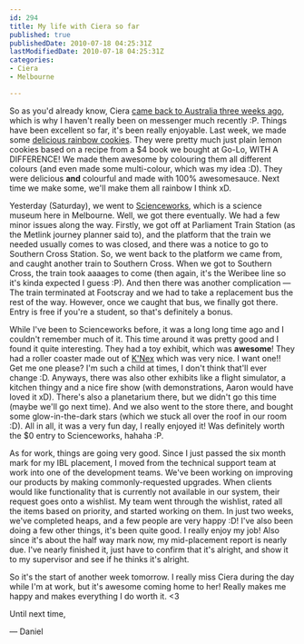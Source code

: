 ```yaml
---
id: 294
title: My life with Ciera so far
published: true
publishedDate: 2010-07-18 04:25:31Z
lastModifiedDate: 2010-07-18 04:25:31Z
categories:
- Ciera
- Melbourne

---
```


So as you'd already know, Ciera [came back to Australia three weeks ago](http://dan.cx/blog/2010/07/cieras-here/), which is why I haven't really been on messenger much recently :P. Things have been excellent so far, it's been really enjoyable. Last week, we made some [delicious rainbow cookies](http://dan.cx/blog/2010/07/rainbow-cookies/). They were pretty much just plain lemon cookies based on a recipe from a $4 book we bought at Go-Lo, WITH A DIFFERENCE! We made them awesome by colouring them all different colours (and even made some multi-colour, which was my idea :D). They were delicious **and** colourful and made with 100% awesomesauce. Next time we make some, we'll make them all rainbow I think xD.

Yesterday (Saturday), we went to [Scienceworks](http://museumvictoria.com.au/scienceworks/), which is a science museum here in Melbourne. Well, we got there eventually. We had a few minor issues along the way. Firstly, we got off at Parliament Train Station (as the Metlink journey planner said to), and the platform that the train we needed usually comes to was closed, and there was a notice to go to Southern Cross Station. So, we went back to the platform we came from, and caught another train to Southern Cross. When we got to Southern Cross, the train took aaaages to come (then again, it's the Weribee line so it's kinda expected I guess :P). And then there was another complication — The train terminated at Footscray and we had to take a replacement bus the rest of the way. However, once we caught that bus, we finally got there. Entry is free if you're a student, so that's definitely a bonus.

While I've been to Scienceworks before, it was a long long time ago and I couldn't remember much of it. This time around it was pretty good and I found it quite interesting.  They had a toy exhibit, which was **awesome**! They had a roller coaster made out of [K'Nex](http://www.knex.com/) which was very nice. I want one!! Get me one please? I'm such a child at times, I don't think that'll ever change :D. Anyways, there was also other exhibits like a flight simulator, a kitchen thingy and a nice fire show (with demonstrations, Aaron would have loved it xD). There's also a planetarium there, but we didn't go this time (maybe we'll go next time). And we also went to the store there, and bought some glow-in-the-dark stars (which we stuck all over the roof in our room :D). All in all, it was a very fun day, I really enjoyed it! Was definitely worth the $0 entry to Scienceworks, hahaha :P.

As for work, things are going very good. Since I just passed the six month mark for my IBL placement, I moved from the technical support team at work into one of the development teams. We've been working on improving our products by making commonly-requested upgrades. When clients would like functionality that is currently not available in our system, their request goes onto a wishlist. My team went through the wishlist, rated all the items based on priority, and started working on them. In just two weeks, we've completed heaps, and a few people are very happy :D! I've also been doing a few other things, it's been quite good. I really enjoy my job! Also since it's about the half way mark now, my mid-placement report is nearly due. I've nearly finished it, just have to confirm that it's alright, and show it to my supervisor and see if he thinks it's alright.

So it's the start of another week tomorrow. I really miss Ciera during the day while I'm at work, but it's awesome coming home to her! Really makes me happy and makes everything I do worth it. <3

Until next time,  

 — Daniel

